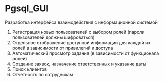 # Pgsql_GUI
Разработка интерфейса взаимодействия с информационной системой
1. Регистрация новых пользователей с выбором ролей (пароли пользователей должны шифроваться)
2. Отдельное отображение доступной информации для каждой из ролей в зависимости от привилегий и доступа
3. Автоматический просмотр задания (в зависимости от функционала ролей)
4. Создание заявок, назначение ответственных и указание даты 
5. Поиск клиентов
6. Отчетность по сотрудникам
